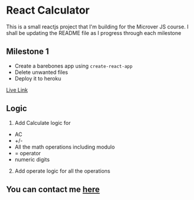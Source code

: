 # React Calculator

This is a small reactjs project that I'm building for the Microver JS course. I shall be updating the README file as I progress through each milestone

## Milestone 1

- Create a barebones app using `create-react-app`
- Delete unwanted files
- Deploy it to heroku

[Live Link](https://microverse-calculator.herokuapp.com/)

## Logic

1. Add Calculate logic for

- AC
- +/-
- All the math operations including modulo
- = operator
- numeric digits

2. Add operate logic for all the operations

## You can contact me [here](shivamkaushikofficial@gmail.com)
